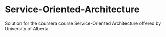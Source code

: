 # Service-Oriented-Architecture
Solution for the coursera course Service-Oriented Architecture offered by University of Alberta
